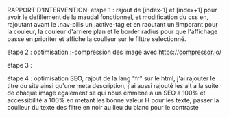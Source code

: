 RAPPORT D'INTERVENTION:
étape 1 : rajout de [index-1] et [index+1] pour avoir le defillement de la maudal fonctionnel, et modification du css en, rajoutant avant le .nav-pills un .active-tag et en raoutant un !imporant pour la couleur, la couleur d'arriere plan et le border radius pour que l'affichage passe en prioriter et affiche la coulleur sur le filttre selectionné.

étape 2 : optimisation :-compression des image avec https://compressor.io/

étape 3 : 

étape 4 : optimisation SEO, rajout de la lang "fr" sur le html, j'ai rajouter le titre du site ainsi qu'une meta description, j'ai aussi rajouté les alt a la suite de chaque image egalement se qui nous emmene a un SEO a 100% et accessibilité a 100% en metant les bonne valeur H pour les texte, passer la coulleur du texte des filtre en noir au lieu du blanc pour le contraste